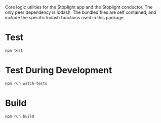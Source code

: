 Core logic utilities for the Stoplight app and the Stoplight conductor. The only peer dependency is lodash. The bundled files are self contained, and include the specific lodash functions used in this package.

# Test

```bash
npm test
```

# Test During Development

```bash
npm run watch-tests
```

# Build

```
npm run build
```
